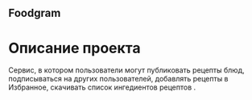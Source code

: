## Foodgram

# Описание проекта

Сервис, в котором пользователи могут публиковать рецепты блюд, подписываться на других пользователей, добавлять рецепты в Избранное, скачивать список ингедиентов рецептов .
